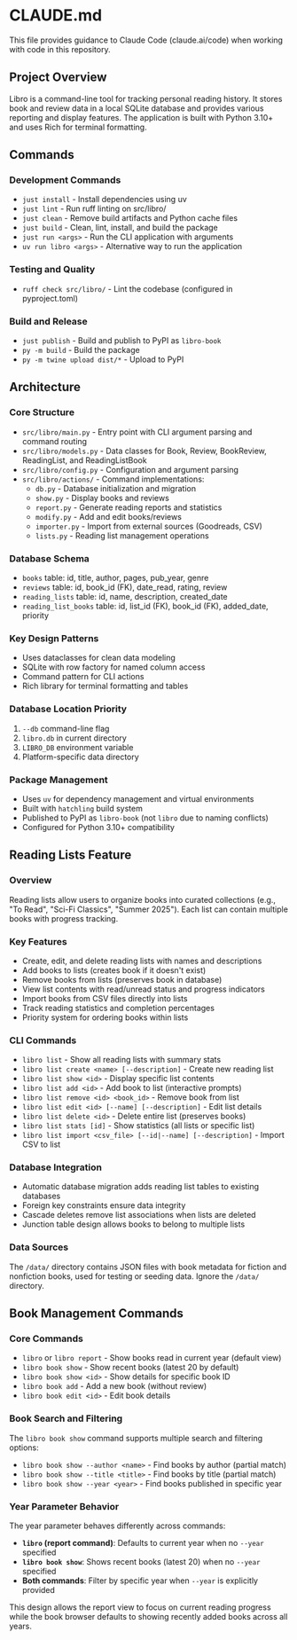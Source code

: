 # CLAUDE.md

This file provides guidance to Claude Code (claude.ai/code) when working with code in this repository.

## Project Overview

Libro is a command-line tool for tracking personal reading history. It stores book and review data in a local SQLite database and provides various reporting and display features. The application is built with Python 3.10+ and uses Rich for terminal formatting.

## Commands

### Development Commands
- `just install` - Install dependencies using uv
- `just lint` - Run ruff linting on src/libro/
- `just clean` - Remove build artifacts and Python cache files
- `just build` - Clean, lint, install, and build the package
- `just run <args>` - Run the CLI application with arguments
- `uv run libro <args>` - Alternative way to run the application

### Testing and Quality
- `ruff check src/libro/` - Lint the codebase (configured in pyproject.toml)

### Build and Release
- `just publish` - Build and publish to PyPI as `libro-book`
- `py -m build` - Build the package
- `py -m twine upload dist/*` - Upload to PyPI

## Architecture

### Core Structure
- `src/libro/main.py` - Entry point with CLI argument parsing and command routing
- `src/libro/models.py` - Data classes for Book, Review, BookReview, ReadingList, and ReadingListBook
- `src/libro/config.py` - Configuration and argument parsing
- `src/libro/actions/` - Command implementations:
  - `db.py` - Database initialization and migration
  - `show.py` - Display books and reviews
  - `report.py` - Generate reading reports and statistics
  - `modify.py` - Add and edit books/reviews
  - `importer.py` - Import from external sources (Goodreads, CSV)
  - `lists.py` - Reading list management operations

### Database Schema
- `books` table: id, title, author, pages, pub_year, genre
- `reviews` table: id, book_id (FK), date_read, rating, review
- `reading_lists` table: id, name, description, created_date
- `reading_list_books` table: id, list_id (FK), book_id (FK), added_date, priority

### Key Design Patterns
- Uses dataclasses for clean data modeling
- SQLite with row factory for named column access
- Command pattern for CLI actions
- Rich library for terminal formatting and tables

### Database Location Priority
1. `--db` command-line flag
2. `libro.db` in current directory
3. `LIBRO_DB` environment variable
4. Platform-specific data directory

### Package Management
- Uses `uv` for dependency management and virtual environments
- Built with `hatchling` build system
- Published to PyPI as `libro-book` (not `libro` due to naming conflicts)
- Configured for Python 3.10+ compatibility

## Reading Lists Feature

### Overview
Reading lists allow users to organize books into curated collections (e.g., "To Read", "Sci-Fi Classics", "Summer 2025"). Each list can contain multiple books with progress tracking.

### Key Features
- Create, edit, and delete reading lists with names and descriptions
- Add books to lists (creates book if it doesn't exist)
- Remove books from lists (preserves book in database)
- View list contents with read/unread status and progress indicators
- Import books from CSV files directly into lists
- Track reading statistics and completion percentages
- Priority system for ordering books within lists

### CLI Commands
- `libro list` - Show all reading lists with summary stats
- `libro list create <name> [--description]` - Create new reading list
- `libro list show <id>` - Display specific list contents
- `libro list add <id>` - Add book to list (interactive prompts)
- `libro list remove <id> <book_id>` - Remove book from list
- `libro list edit <id> [--name] [--description]` - Edit list details
- `libro list delete <id>` - Delete entire list (preserves books)
- `libro list stats [id]` - Show statistics (all lists or specific list)
- `libro list import <csv_file> [--id|--name] [--description]` - Import CSV to list

### Database Integration
- Automatic database migration adds reading list tables to existing databases
- Foreign key constraints ensure data integrity
- Cascade deletes remove list associations when lists are deleted
- Junction table design allows books to belong to multiple lists

### Data Sources
The `/data/` directory contains JSON files with book metadata for fiction and nonfiction books, used for testing or seeding data. Ignore the `/data/` directory.

## Book Management Commands

### Core Commands
- `libro` or `libro report` - Show books read in current year (default view)
- `libro book show` - Show recent books (latest 20 by default)
- `libro book show <id>` - Show details for specific book ID
- `libro book add` - Add a new book (without review)
- `libro book edit <id>` - Edit book details

### Book Search and Filtering
The `libro book show` command supports multiple search and filtering options:

- `libro book show --author <name>` - Find books by author (partial match)
- `libro book show --title <title>` - Find books by title (partial match)  
- `libro book show --year <year>` - Find books published in specific year

### Year Parameter Behavior
The year parameter behaves differently across commands:

- **`libro` (report command)**: Defaults to current year when no `--year` specified
- **`libro book show`**: Shows recent books (latest 20) when no `--year` specified
- **Both commands**: Filter by specific year when `--year` is explicitly provided

This design allows the report view to focus on current reading progress while the book browser defaults to showing recently added books across all years.